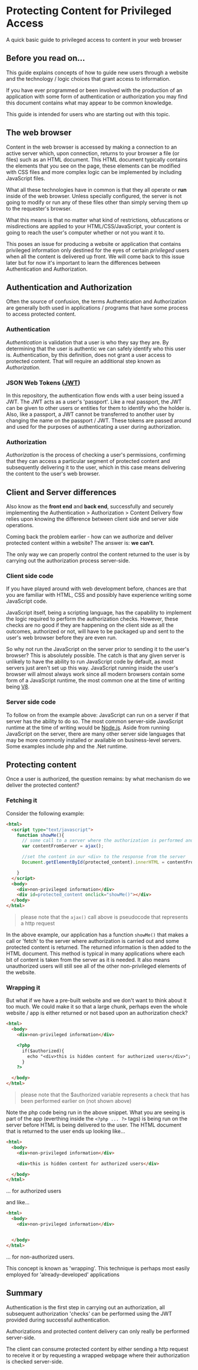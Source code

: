 # Protecting Content for Privileged Access

A quick basic guide to privileged access to content in your web browser

## Before you read on...

This guide explains concepts of how to guide new users through a website and the technology / logic choices that grant access to information.

If you have ever programmed or been involved with the production of an application with some form of authentication or authorization you may find this document contains what may appear to be common knowledge.

This guide is intended for users who are starting out with this topic.

## The web browser

Content in the web browser is accessed by making a connection to an active server which, upon connection, returns to your browser a file (or files) such as an HTML document. This HTML document typically contains the elements that you see on the page, these elements can be modified with CSS files and more complex logic can be implemented by including JavaScript files.

What all these technologies have in common is that they all operate or **run** inside of the web browser. Unless specially configured, the server is not going to modify or run any of these files other than simply serving them up to the requester's browser.

What this means is that no matter what kind of restrictions, obfuscations or misdirections are applied to your HTML/CSS/JavaScript, your content is going to reach the user's computer whether or not you want it to.

This poses an issue for producing a website or application that contains privileged information only destined for the eyes of certain *privileged* users when all the content is delivered up front. We will come back to this issue later but for now it's important to learn the differences between Authentication and Authorization.

## Authentication and Authorization

Often the source of confusion, the terms Authentication and Authorization are generally both used in applications / programs that have some process to access protected content.

### Authentication

*Authentication* is validation that a user is who they say they are. By determining that the user is authentic we can safely identify who this user is. Authentication, by this definition, does not grant a user access to protected content. That will require an additional step known as *Authorization*.

### JSON Web Tokens ([JWT](http://jwt.io))

In this repository, the authentication flow ends with a user being issued a JWT. The JWT acts as a user's 'passport'.
Like a real passport, the JWT can be given to other users or entities for them to identify who the holder is. Also, like a passport, a JWT cannot be transferred to another user by changing the name on the passport / JWT.
These tokens are passed around and used for the purposes of authenticating a user during authorization.

### Authorization

*Authorization* is the process of checking a user's permissions, confirming that they can access a particular segment of protected content and subsequently delivering it to the user, which in this case means delivering the content to the user's web browser.

## Client and Server differences

Also know as the **front end** and **back end**, successfully and securely implementing the Authentication > Authorization > Content Delivery flow relies upon knowing the difference between client side and server side operations.

Coming back the problem earlier - how can we authorize and deliver protected content within a website? The answer is: **we can't**.

The only way we can properly control the content returned to the user is by carrying out the authorization process server-side.

### Client side code

If you have played around with web development before, chances are that you are familiar with HTML, CSS and possibly have experience writing some JavaScript code.

JavaScript itself, being a scripting language, has the capability to implement the logic required to perform the authorization checks. However, these checks are no good if they are happening on the client side as all the outcomes, authorized or not, will have to be packaged up and sent to the user's web browser before they are even run.

So why not run the JavaScript on the server prior to sending it to the user's browser? This is absolutely possible. The catch is that any given server is unlikely to have the ability to run JavaScript code by default, as most servers just aren't set up this way. JavaScript running inside the user's browser will almost always work since all modern browsers contain some form of a JavaScript runtime, the most common one at the time of writing being [V8](https://v8.dev/).

### Server side code

To follow on from the example above: JavaScript can run on a server if that server has the ability to do so. The most common server-side JavaScript runtime at the time of writing would be [Node.js](https://nodejs.org/en/). Aside from running JavaScript on the server, there are many other server side languages that may be more commonly installed or available on business-level servers. Some examples include php and the .Net runtime.

## Protecting content

Once a user is authorized, the question remains: by what mechanism do we deliver the protected content?

### Fetching it

Consider the following example:
```html
<html>
  <script type="text/javascript">
    function showMe(){
      // some call to a server where the authorization is performed and content returned
      var contentFromServer = ajax();

      //set the content in our <div> to the response from the server
      Document.getElementById(protected_content).innerHTML = contentFromServer;

    }
  </script>
  <body>
    <div>non-privileged information</div>
    <div id=protected_content onclick="showMe()"></div>
  </body>
</html>

```
> please note that the `ajax()` call above is pseudocode that represents a http request

In the above example, our application has a function `showMe()` that makes a call or 'fetch' to the server where authorization is carried out and some protected content is returned. The returned information is then added to the HTML document. This method is typical in many applications where each bit of content is taken from the server as it is needed.
It also means unauthorized users will still see all of the other non-privileged elements of the website.

### Wrapping it

But what if we have a pre-built website and we don't want to think about it too much. We could make it so that a large chunk, perhaps even the whole website / app is either returned or not based upon an authorization check?

```html
<html>
  <body>
    <div>non-privileged information</div>

    <?php
      if($authorized){
        echo "<div>this is hidden content for authorized users</div>";
      }
    ?>    

  </body>
</html>

```
> please note that the $authorized variable represents a check that has been performed earlier on (not shown above)

Note the php code being run in the above snippet. What you are seeing is part of the app (everthing inside the `<?php ... ?>` tags) is being run on the server before HTML is being delivered to the user. The HTML document that is returned to the user ends up looking like...

```html
<html>
  <body>
    <div>non-privileged information</div>

    <div>this is hidden content for authorized users</div>  

  </body>
</html>
```
... for authorized users

and like...
```html
<html>
  <body>
    <div>non-privileged information</div>


  </body>
</html>
```
... for non-authorized users.

This concept is known as 'wrapping'. This technique is perhaps most easily employed for 'already-developed' applications

## Summary
Authentication is the first step in carrying out an authorization, all subsequent authorization 'checks' can be performed using the JWT provided during successful authentication.

Authorizations and protected content delivery can only really be performed server-side.

The client can consume protected content by either sending a http request to receive it or by requesting a wrapped webpage where their authorization is checked server-side.
